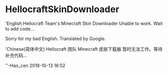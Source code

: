 # HellocraftSkinDownloader

'English
Hellocraft Team's Minecraft Skin Downloader 
Unable to work. Wait to add code...

Sorry for my bad English.
Translated by Google.

'Chinese(简体中文)
Hellocraft 团队 Minecraft 皮肤下载器
暂时无法工作。等待补充代码...



''-Hao_cen 2018-10-13 16:52